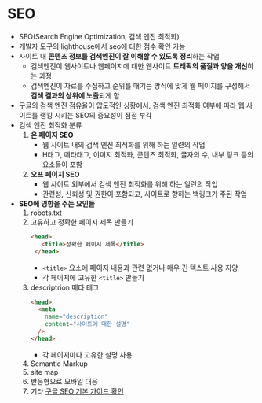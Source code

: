 # SEO
- SEO(Search Engine Optimization, 검색 엔진 최적화)
- 개발자 도구의 lighthouse에서 seo에 대한 점수 확인 가능
- 사이트 내 **콘텐츠 정보를 검색엔진이 잘 이해할 수 있도록 정리**하는 작업
  - 검색엔진이 웹사이트나 웹페이지에 대한 웹사이트 **트래픽의 품질과 양을 개선**하는 과정
  - 검색엔진이 자료를 수집하고 순위를 매기는 방식에 맞게 웹 페이지를 구성해서 **검색 결과의 상위에 노출**되게 함
- 구글의 검색 엔진 점유율이 압도적인 상황에서, 검색 엔진 최적화 여부에 따라 웹 사이트를 랭킹 시키는 SEO의 중요성이 점점 부각
- 검색 엔진 최적화 분류
  1. **온 페이지 SEO**
      - 웹 사이트 내의 검색 엔진 최적화를 위해 하는 일련의 작업
      - H태그, 메타태그, 이미지 최적화, 콘텐츠 최적화, 글자의 수, 내부 링크 등의 요소들이 포함
  2. **오프 페이지 SEO**
      - 웹 사이트 외부에서 검색 엔진 최적화를 위해 하는 일련의 작업
      - 관련성, 신뢰성 및 권한이 포함되고, 사이트로 향하는 백링크가 주된 작업
- **SEO에 영향을 주는 요인들**
  1. robots.txt
  2. 고유하고 정확한 페이지 제목 만들기
     ```html
     <head>
        <title>정확한 페이지 제목</title>
      </head>
     ```
       - `<title>` 요소에 페이지 내용과 관련 없거나 매우 긴 텍스트 사용 지양
       - 각 페이지에 고유한 `<title>` 만들기
  3. descriptrion 메타 테그
      ```html
      <head>
        <meta
          name="description"
          content="사이트에 대한 설명"
        />
      </head>
      ```
        - 각 페이지마다 고유한 설명 사용
  4. Semantic Markup
  5. site map
  6. 반응형으로 모바일 대응
  7. 기타 [구글 SEO 기본 가이드 확인](https://developers.google.com/search/docs/fundamentals/seo-starter-guide?hl=ko)